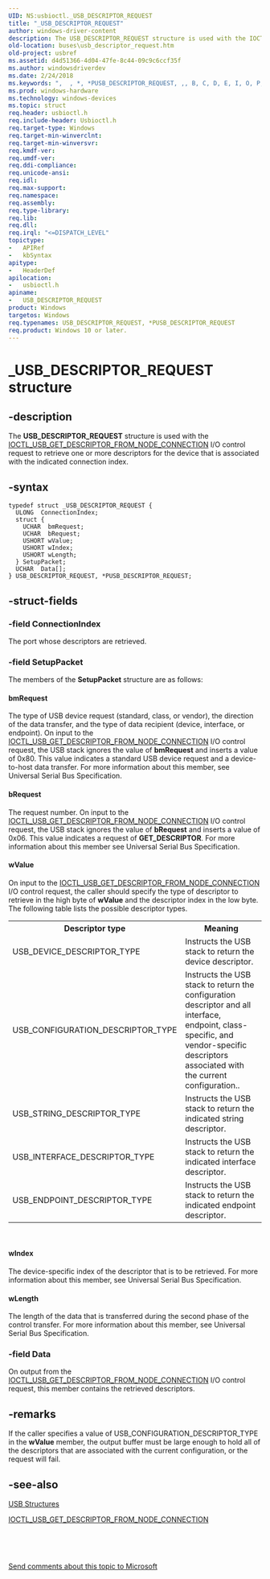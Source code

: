 ```yaml
---
UID: NS:usbioctl._USB_DESCRIPTOR_REQUEST
title: "_USB_DESCRIPTOR_REQUEST"
author: windows-driver-content
description: The USB_DESCRIPTOR_REQUEST structure is used with the IOCTL_USB_GET_DESCRIPTOR_FROM_NODE_CONNECTION I/O control request to retrieve one or more descriptors for the device that is associated with the indicated connection index.
old-location: buses\usb_descriptor_request.htm
old-project: usbref
ms.assetid: d4d51366-4d04-47fe-8c44-09c9c6ccf35f
ms.author: windowsdriverdev
ms.date: 2/24/2018
ms.keywords: ",  , *, *PUSB_DESCRIPTOR_REQUEST, ,, B, C, D, E, I, O, P, PUSB_DESCRIPTOR_REQUEST, PUSB_DESCRIPTOR_REQUEST structure pointer [Buses], Q, R, S, T, U, USB_DESCRIPTOR_REQUEST, USB_DESCRIPTOR_REQUEST structure [Buses], _, _USB_DESCRIPTOR_REQUEST, buses.usb_descriptor_request, usbioctl/PUSB_DESCRIPTOR_REQUEST, usbioctl/USB_DESCRIPTOR_REQUEST, usbstrct_b5a96c38-53d8-4d08-849b-d6c8c4b69c72.xml"
ms.prod: windows-hardware
ms.technology: windows-devices
ms.topic: struct
req.header: usbioctl.h
req.include-header: Usbioctl.h
req.target-type: Windows
req.target-min-winverclnt: 
req.target-min-winversvr: 
req.kmdf-ver: 
req.umdf-ver: 
req.ddi-compliance: 
req.unicode-ansi: 
req.idl: 
req.max-support: 
req.namespace: 
req.assembly: 
req.type-library: 
req.lib: 
req.dll: 
req.irql: "<=DISPATCH_LEVEL"
topictype:
-	APIRef
-	kbSyntax
apitype:
-	HeaderDef
apilocation:
-	usbioctl.h
apiname:
-	USB_DESCRIPTOR_REQUEST
product: Windows
targetos: Windows
req.typenames: USB_DESCRIPTOR_REQUEST, *PUSB_DESCRIPTOR_REQUEST
req.product: Windows 10 or later.
---
```


# _USB_DESCRIPTOR_REQUEST structure


## -description


The <b>USB_DESCRIPTOR_REQUEST</b> structure is used with the <a href="..\usbioctl\ni-usbioctl-ioctl_usb_get_descriptor_from_node_connection.md">IOCTL_USB_GET_DESCRIPTOR_FROM_NODE_CONNECTION</a> I/O control request to retrieve one or more descriptors for the device that is associated with the indicated connection index.


## -syntax


````
typedef struct _USB_DESCRIPTOR_REQUEST {
  ULONG  ConnectionIndex;
  struct {
    UCHAR  bmRequest;
    UCHAR  bRequest;
    USHORT wValue;
    USHORT wIndex;
    USHORT wLength;
  } SetupPacket;
  UCHAR  Data[];
} USB_DESCRIPTOR_REQUEST, *PUSB_DESCRIPTOR_REQUEST;
````


## -struct-fields




### -field ConnectionIndex

The port whose descriptors are retrieved.


### -field SetupPacket

The members of the <b>SetupPacket</b> structure are as follows:



#### bmRequest

The type of USB device request (standard, class, or vendor), the direction of the data transfer, and the type of data recipient (device, interface, or endpoint). On input to the <a href="..\usbioctl\ni-usbioctl-ioctl_usb_get_descriptor_from_node_connection.md">IOCTL_USB_GET_DESCRIPTOR_FROM_NODE_CONNECTION</a> I/O control request, the USB stack ignores the value of <b>bmRequest</b> and inserts a value of 0x80. This value indicates a standard USB device request and a device-to-host data transfer. For more information about this member, see Universal Serial Bus Specification.



#### bRequest

The request number. On input to the <a href="..\usbioctl\ni-usbioctl-ioctl_usb_get_descriptor_from_node_connection.md">IOCTL_USB_GET_DESCRIPTOR_FROM_NODE_CONNECTION</a> I/O control request, the USB stack ignores the value of <b>bRequest</b> and inserts a value of 0x06. This value indicates a request of <b>GET_DESCRIPTOR</b>. For more information about this member see Universal Serial Bus Specification.



#### wValue

On input to the <a href="..\usbioctl\ni-usbioctl-ioctl_usb_get_descriptor_from_node_connection.md">IOCTL_USB_GET_DESCRIPTOR_FROM_NODE_CONNECTION</a> I/O control request, the caller should specify the type of descriptor to retrieve in the high byte of <b>wValue</b> and the descriptor index in the low byte. The following table lists the possible descriptor types.

<table>
<tr>
<th>Descriptor type</th>
<th>Meaning</th>
</tr>
<tr>
<td>
USB_DEVICE_DESCRIPTOR_TYPE

</td>
<td>
Instructs the USB stack to return the device descriptor.

</td>
</tr>
<tr>
<td>
USB_CONFIGURATION_DESCRIPTOR_TYPE

</td>
<td>
Instructs the USB stack to return the configuration descriptor and all interface, endpoint, class-specific, and vendor-specific descriptors associated with the current configuration.. 

</td>
</tr>
<tr>
<td>
USB_STRING_DESCRIPTOR_TYPE

</td>
<td>
Instructs the USB stack to return the indicated string descriptor.

</td>
</tr>
<tr>
<td>
USB_INTERFACE_DESCRIPTOR_TYPE

</td>
<td>
Instructs the USB stack to return the indicated interface descriptor.

</td>
</tr>
<tr>
<td>
USB_ENDPOINT_DESCRIPTOR_TYPE

</td>
<td>
Instructs the USB stack to return the indicated endpoint descriptor.

</td>
</tr>
</table>
 



#### wIndex

The device-specific index of the descriptor that is to be retrieved. For more information about this member, see Universal Serial Bus Specification.



#### wLength

The length of the data that is transferred during the second phase of the control transfer. For more information about this member, see Universal Serial Bus Specification.


### -field Data

On output from the <a href="..\usbioctl\ni-usbioctl-ioctl_usb_get_descriptor_from_node_connection.md">IOCTL_USB_GET_DESCRIPTOR_FROM_NODE_CONNECTION</a> I/O control request, this member contains the retrieved descriptors.


## -remarks



If the caller specifies a value of USB_CONFIGURATION_DESCRIPTOR_TYPE in the <b>wValue</b> member, the output buffer must be large enough to hold all of the descriptors that are associated with the current configuration, or the request will fail.




## -see-also

<a href="https://msdn.microsoft.com/library/windows/hardware/ff540160">USB Structures</a>



<a href="..\usbioctl\ni-usbioctl-ioctl_usb_get_descriptor_from_node_connection.md">IOCTL_USB_GET_DESCRIPTOR_FROM_NODE_CONNECTION</a>



 

 

<a href="mailto:wsddocfb@microsoft.com?subject=Documentation%20feedback [usbref\buses]:%20USB_DESCRIPTOR_REQUEST structure%20 RELEASE:%20(2/24/2018)&amp;body=%0A%0APRIVACY STATEMENT%0A%0AWe use your feedback to improve the documentation. We don't use your email address for any other purpose, and we'll remove your email address from our system after the issue that you're reporting is fixed. While we're working to fix this issue, we might send you an email message to ask for more info. Later, we might also send you an email message to let you know that we've addressed your feedback.%0A%0AFor more info about Microsoft's privacy policy, see http://privacy.microsoft.com/en-us/default.aspx." title="Send comments about this topic to Microsoft">Send comments about this topic to Microsoft</a>

